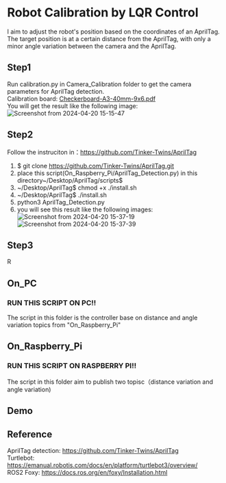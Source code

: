 # Robot Calibration by LQR Control
I aim to adjust the robot's position based on the coordinates of an AprilTag. The target position is at a certain distance from the AprilTag, with only a minor angle variation between the camera and the AprilTag.
## Step1
Run calibration.py in Camera_Calibration folder to get the camera parameters for AprilTag detection.
<br> Calibration board: [Checkerboard-A3-40mm-9x6.pdf](https://github.com/StanleyChueh/Turtlebot_Calibration_AprilTag_LQR/files/15047269/Checkerboard-A3-40mm-9x6.pdf)
<br> You will get the result like the following image:
![Screenshot from 2024-04-20 15-15-47](https://github.com/StanleyChueh/Turtlebot_Calibration_AprilTag_LQR/assets/153347369/96bc001b-4800-41f6-ba3a-d3a0d722a7e7)
## Step2
Follow the instruciton in：https://github.com/Tinker-Twins/AprilTag
1. $ git clone https://github.com/Tinker-Twins/AprilTag.git
2. place this script(On_Raspberry_Pi/AprilTag_Detection.py) in this directory~/Desktop/AprilTag/scripts$ 
3. ~/Desktop/AprilTag$ chmod +x ./install.sh
4. ~/Desktop/AprilTag$ ./install.sh
5. python3 AprilTag_Detection.py
6. you will see this result like the following images:
<br> ![Screenshot from 2024-04-20 15-37-19](https://github.com/StanleyChueh/Turtlebot_Calibration_AprilTag_LQR/assets/153347369/2742ac78-2d20-4bad-b255-0946c9d9ec5a)
<br> ![Screenshot from 2024-04-20 15-37-39](https://github.com/StanleyChueh/Turtlebot_Calibration_AprilTag_LQR/assets/153347369/3b70e621-38fc-4e41-bf34-60b20240dbfa)
## Step3
R
## On_PC
### RUN THIS SCRIPT ON PC!!
The script in this folder is the controller base on distance and angle variation topics from "On_Raspberry_Pi"
## On_Raspberry_Pi
### RUN THIS SCRIPT ON RASPBERRY PI!!
The script in this folder aim to publish two topisc（distance variation and angle variation)
## Demo


## Reference
AprilTag detection: https://github.com/Tinker-Twins/AprilTag
<br> Turtlebot: https://emanual.robotis.com/docs/en/platform/turtlebot3/overview/
<br> ROS2 Foxy: https://docs.ros.org/en/foxy/Installation.html

